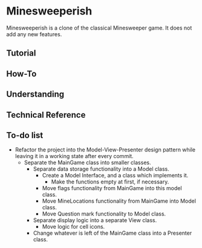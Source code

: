 # Minesweeperish
Minesweeperish is a clone of the classical Minesweeper game. It does not add any new features.
## Tutorial
## How-To
## Understanding
## Technical Reference
## To-do list
* Refactor the project into the Model-View-Presenter design pattern while leaving it in a working state after every commit.
    * Separate the MainGame class into smaller classes.
        * Separate data storage functionality into a Model class.
            * Create a Model Interface, and a class which implements it.
                * Make the functions empty at first, if necessary.
            * Move flags functionality from MainGame into this model class.
            * Move MineLocations functionality from MainGame into Model class.
            * Move Question mark functionality to Model class. 
        * Separate display logic into a separate View class.
            * Move logic for cell icons.
        * Change whatever is left of the MainGame class into a Presenter class.